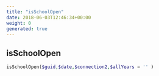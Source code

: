 ```yaml
---
title: "isSchoolOpen"
date: 2018-06-03T12:46:34+00:00
weight: 0
generated: true
---
```


## isSchoolOpen



```php
isSchoolOpen($guid,$date,$connection2,$allYears = '' )
```






